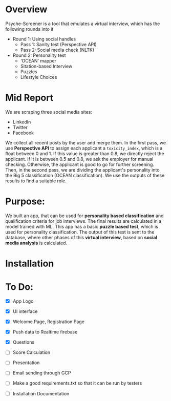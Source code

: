 # Overview

Psyche-Screener is a tool that emulates a virtual interview, which has the following rounds into it

- Round 1: Using social handles
    - Pass 1: Sanity test (Perspective API)
    - Pass 2: Social media check (NLTK)
- Round 2: Personality test
    - ‘OCEAN’ mapper
    - Sitation-based Interview
    - Puzzles
    - Lifestyle Choices 


# Mid Report

We are scraping three social media sites:
- LinkedIn
- Twitter
- Facebook

We collect all recent posts by the user and merge them. In the first pass, we
use **Perspective API** to assign each applicant a `toxicity_index`, which is
a float between 0 and 1. If this value is greater than 0.8, we directly reject
the applicant. If it is between 0.5 and 0.8, we ask the employer for manual
checking. Otherwise, the applicant is good to go for further screening. Then,
in the second pass, we are dividing the applicant's personality into the Big 5
classification (OCEAN classification). We use the outputs of these results to
find a suitable role.

# Purpose:

We built an app, that can be used for **personality based classification** and qualification criteria for job interviews. The final results are 
calculated in a model trained with ML.
This app has a basic **puzzle based test**, which is used for personality classification. The output of this test is sent to the database, where 
other phases of this **virtual interview**, based on **social media analysis** is calculated.

# Installation

# To Do:
- [x] App Logo
- [x] UI interface
- [x] Welcome Page, Registration Page
- [x] Push data to Realtime firebase
- [x] Questions
- [ ] Score Calculation
- [ ] Presentation
- [ ] Email sending through GCP
- [ ] Make a good requirements.txt so that it can be run by testers
- [ ] Installation Documentation


